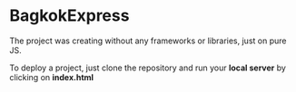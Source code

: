 # BagkokExpress

The project was creating without any frameworks or libraries, just on pure JS. 

To deploy a project, just clone the repository and run your <b>local server</b> by clicking on <b>index.html</b>
